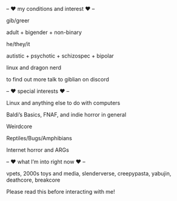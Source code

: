 – ❤ my conditions and interest ❤ –

gib/greer

adult + bigender + non-binary

he/they/it

autistic + psychotic + schizospec + bipolar

linux and dragon nerd

to find out more talk to giblian on discord

– ❤ special interests ❤ –

Linux and anything else to do with computers

Baldi’s Basics, FNAF, and indie horror in general

Weirdcore

Reptiles/Bugs/Amphibians

Internet horror and ARGs

– ❤ what I’m into right now ❤ –

vpets, 2000s toys and media, slenderverse, creepypasta, yabujin, deathcore, breakcore

Please read this before interacting with me!
